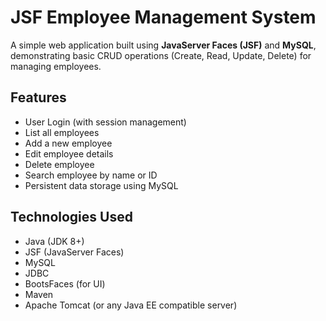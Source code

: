 # JSF Employee Management System

A simple web application built using **JavaServer Faces (JSF)** and **MySQL**, demonstrating basic CRUD operations (Create, Read, Update, Delete) for managing employees.

##  Features

- User Login (with session management)
- List all employees
- Add a new employee
- Edit employee details
- Delete employee
- Search employee by name or ID
- Persistent data storage using MySQL

##  Technologies Used

- Java (JDK 8+)
- JSF (JavaServer Faces)
- MySQL
- JDBC
- BootsFaces (for UI)
- Maven
- Apache Tomcat (or any Java EE compatible server)

